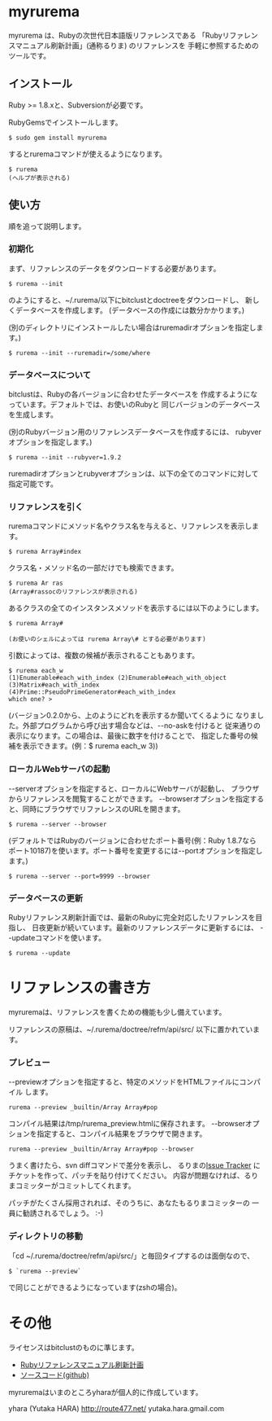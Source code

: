 myrurema
========

myrurema は、Rubyの次世代日本語版リファレンスである
「Rubyリファレンスマニュアル刷新計画」(通称るりま) のリファレンスを
手軽に参照するためのツールです。

インストール
------------

Ruby >= 1.8.xと、Subversionが必要です。

RubyGemsでインストールします。

    $ sudo gem install myrurema

するとruremaコマンドが使えるようになります。

    $ rurema
    (ヘルプが表示される)

使い方
------

順を追って説明します。

### 初期化

まず、リファレンスのデータをダウンロードする必要があります。

    $ rurema --init

のようにすると、~/.rurema/以下にbitclustとdoctreeをダウンロードし、
新しくデータベースを作成します。
(データベースの作成には数分かかります。)

(別のディレクトリにインストールしたい場合はruremadirオプションを指定します。)

    $ rurema --init --ruremadir=/some/where

### データベースについて

bitclustは、Rubyの各バージョンに合わせたデータベースを
作成するようになっています。デフォルトでは、お使いのRubyと
同じバージョンのデータベースを生成します。

(別のRubyバージョン用のリファレンスデータベースを作成するには、
rubyverオプションを指定します。)

    $ rurema --init --rubyver=1.9.2

ruremadirオプションとrubyverオプションは、以下の全てのコマンドに対して
指定可能です。

### リファレンスを引く

ruremaコマンドにメソッド名やクラス名を与えると、リファレンスを表示します。

    $ rurema Array#index

クラス名・メソッド名の一部だけでも検索できます。

    $ rurema Ar ras
    (Array#rassocのリファレンスが表示される)

あるクラスの全てのインスタンスメソッドを表示するには以下のようにします。

    $ rurema Array#
    
    (お使いのシェルによっては rurema Array\# とする必要があります)

引数によっては、複数の候補が表示されることもあります。

    $ rurema each_w
    (1)Enumerable#each_with_index (2)Enumerable#each_with_object
    (3)Matrix#each_with_index (4)Prime::PseudoPrimeGenerator#each_with_index
    which one? > 

(バージョン0.2.0から、上のようにどれを表示するか聞いてくるように
なりました。外部プログラムから呼び出す場合などは、--no-askを付けると
従来通りの表示になります。この場合は、最後に数字を付けることで、
指定した番号の候補を表示できます。(例：$ rurema each_w 3))

### ローカルWebサーバの起動

--serverオプションを指定すると、ローカルにWebサーバが起動し、
ブラウザからリファレンスを閲覧することができます。
--browserオプションを指定すると、同時にブラウザでリファレンスのURLを開きます。

    $ rurema --server --browser

(デフォルトではRubyのバージョンに合わせたポート番号(例：Ruby 1.8.7なら
ポート10187)を使います。ポート番号を変更するには--portオプションを指定します。)

    $ rurema --server --port=9999 --browser

### データベースの更新

Rubyリファレンス刷新計画では、最新のRubyに完全対応したリファレンスを目指し、
日夜更新が続いています。最新のリファレンスデータに更新するには、
--updateコマンドを使います。

    $ rurema --update

リファレンスの書き方
====================

myruremaは、リファレンスを書くための機能も少し備えています。

リファレンスの原稿は、~/.rurema/doctree/refm/api/src/ 以下に置かれています。

### プレビュー

--previewオプションを指定すると、特定のメソッドをHTMLファイルにコンパイル
します。

    rurema --preview _builtin/Array Array#pop

コンパイル結果は/tmp/rurema_preview.htmlに保存されます。
--browserオプションを指定すると、コンパイル結果をブラウザで開きます。

    rurema --preview _builtin/Array Array#pop --browser

うまく書けたら、svn diffコマンドで差分を表示し、
るりまの[Issue Tracker](http://redmine.ruby-lang.org/projects/rurema/issues)
にチケットを作って、パッチを貼り付けてください。
内容が問題なければ、るりまコミッターがコミットしてくれます。

パッチがたくさん採用されれば、そのうちに、あなたもるりまコミッターの
一員に勧誘されるでしょう。 :-)

### ディレクトリの移動

「cd ~/.rurema/doctree/refm/api/src/」と毎回タイプするのは面倒なので、

    $ `rurema --preview`

で同じことができるようになっています(zshの場合)。

その他
======

ライセンスはbitclustのものに準じます。

  * [Rubyリファレンスマニュアル刷新計画](http://redmine.ruby-lang.org/projects/show/rurema)
  * [ソースコード(github)](http://github.com/yhara/myrurema)

myruremaはいまのところyharaが個人的に作成しています。

yhara (Yutaka HARA)
http://route477.net/
yutaka.hara.gmail.com
